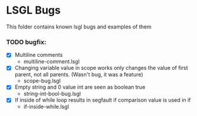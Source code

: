 # LSGL Bugs

This folder contains known lsgl bugs and examples of them

### TODO bugfix:
- [x] Multiline comments
    - multiline-comment.lsgl
- [x] Changing variable value in scope works only changes the value of first parent, not all parents. (Wasn't bug, it was a feature)
    - scope-bug.lsgl
- [x] Empty string and 0 value int are seen as boolean true
    - string-int-bool-bug.lsgl
- [x] If inside of while loop results in segfault if comparison value is used in if
    - if-inside-while.lsgl
